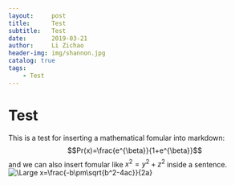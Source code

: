 ```yaml
---
layout:     post
title:      Test
subtitle:   Test
date:       2019-03-21
author:     Li Zichao
header-img: img/shannon.jpg
catalog: true
tags:
    - Test
---
```

<script type="text/javascript" src="http://cdn.mathjax.org/mathjax/latest/MathJax.js?config=default"></script>
# Test
This is a test for inserting a mathematical fomular into markdown:
$$Pr(x)=\frac{e^{\beta}}{1+e^{\beta}}$$
and we can also insert fomular like $x^2=y^2+z^2$ inside a sentence.
<img src="https://latex.codecogs.com/svg.latex?\Large&space;x=\frac{-b\pm\sqrt{b^2-4ac}}{2a}" title="\Large x=\frac{-b\pm\sqrt{b^2-4ac}}{2a}" />
